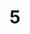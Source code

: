 ---
layout: paintings/painting
title: 5
image: /images/paintings/paper/JRB Web 43-min.jpg
dimensions: 840mm x 580mm
media: Paper
group: Paper
---
